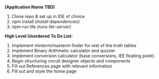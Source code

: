 **(Application Name TBD)**

1. Clone repo & set up in IDE of choice 
2. npm install _(install dependencies)_
3. npm run lite _(runs lite-server)_

**High Level Unordered To Do List:**

1. Implement minterm/maxterm finder for rest of the truth tables
2. Implement Binary Arithmetic calculator and quizzer
3. Implement conversion calculator (base conversions, IEE floating point)
4. Begin structuring circuit designer objects and components
5. Fill out References page with relevant information
6. Fill out and style the home page